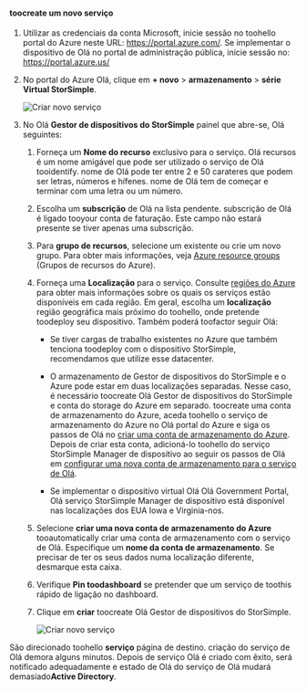 #### <a name="toocreate-a-new-service"></a>toocreate um novo serviço

1.  Utilizar as credenciais da conta Microsoft, inicie sessão no toohello portal do Azure neste URL: <https://portal.azure.com/>. Se implementar o dispositivo de Olá no portal de administração pública, inicie sessão no: <https://portal.azure.us/>

2.  No portal do Azure Olá, clique em **+ novo** &gt; **armazenamento** &gt; **série Virtual StorSimple**.

    ![Criar novo serviço](./media/storsimple-virtual-array-create-new-service/createnewservice2.png) 

3.  No Olá **Gestor de dispositivos do StorSimple** painel que abre-se, Olá seguintes:

    1.  Forneça um **Nome do recurso** exclusivo para o serviço. Olá recursos é um nome amigável que pode ser utilizado o serviço de Olá tooidentify. nome de Olá pode ter entre 2 e 50 carateres que podem ser letras, números e hífenes. nome de Olá tem de começar e terminar com uma letra ou um número.

    2.  Escolha um **subscrição** de Olá na lista pendente. subscrição de Olá é ligado tooyour conta de faturação. Este campo não estará presente se tiver apenas uma subscrição.

    3.  Para **grupo de recursos**, selecione um existente ou crie um novo grupo. Para obter mais informações, veja [Azure resource groups](https://azure.microsoft.com/documentation/articles/virtual-machines-windows-infrastructure-resource-groups-guidelines/) (Grupos de recursos do Azure).

    4.  Forneça uma **Localização** para o serviço. Consulte [regiões do Azure](https://azure.microsoft.com/regions/#services) para obter mais informações sobre os quais os serviços estão disponíveis em cada região. Em geral, escolha um **localização** região geográfica mais próximo do toohello, onde pretende toodeploy seu dispositivo. Também poderá toofactor seguir Olá:

        -   Se tiver cargas de trabalho existentes no Azure que também tenciona toodeploy com o dispositivo StorSimple, recomendamos que utilize esse datacenter.

        -   O armazenamento de Gestor de dispositivos do StorSimple e o Azure pode estar em duas localizações separadas. Nesse caso, é necessário toocreate Olá Gestor de dispositivos do StorSimple e conta do storage do Azure em separado. toocreate uma conta de armazenamento do Azure, aceda toohello o serviço de armazenamento do Azure no Olá portal do Azure e siga os passos de Olá no [criar uma conta de armazenamento do Azure](https://azure.microsoft.com/documentation/articles/storage-create-storage-account/#create-a-storage-account). Depois de criar esta conta, adicioná-lo toohello do serviço StorSimple Manager de dispositivo ao seguir os passos de Olá em [configurar uma nova conta de armazenamento para o serviço de Olá](https://azure.microsoft.com/en-us/documentation/articles/storsimple-deployment-walkthrough/#configure-a-new-storage-account-for-the-service).

        -   Se implementar o dispositivo virtual Olá Olá Government Portal, Olá serviço StorSimple Manager de dispositivo está disponível nas localizações dos EUA Iowa e Virginia-nos.

    5.  Selecione **criar uma nova conta de armazenamento do Azure** tooautomatically criar uma conta de armazenamento com o serviço de Olá. Especifique um **nome da conta de armazenamento**. Se precisar de ter os seus dados numa localização diferente, desmarque esta caixa.

    6.  Verifique **Pin toodashboard** se pretender que um serviço de toothis rápido de ligação no dashboard.

    7.  Clique em **criar** toocreate Olá Gestor de dispositivos do StorSimple.

        ![Criar novo serviço](./media/storsimple-virtual-array-create-new-service/createnewservice4.png)  

São direcionado toohello **serviço** página de destino. criação do serviço de Olá demora alguns minutos. Depois de serviço Olá é criado com êxito, será notificado adequadamente e estado de Olá do serviço de Olá mudará demasiado**Active Directory**.


